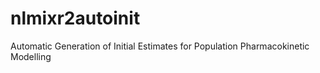 # nlmixr2autoinit
Automatic Generation of Initial Estimates for Population Pharmacokinetic Modelling

